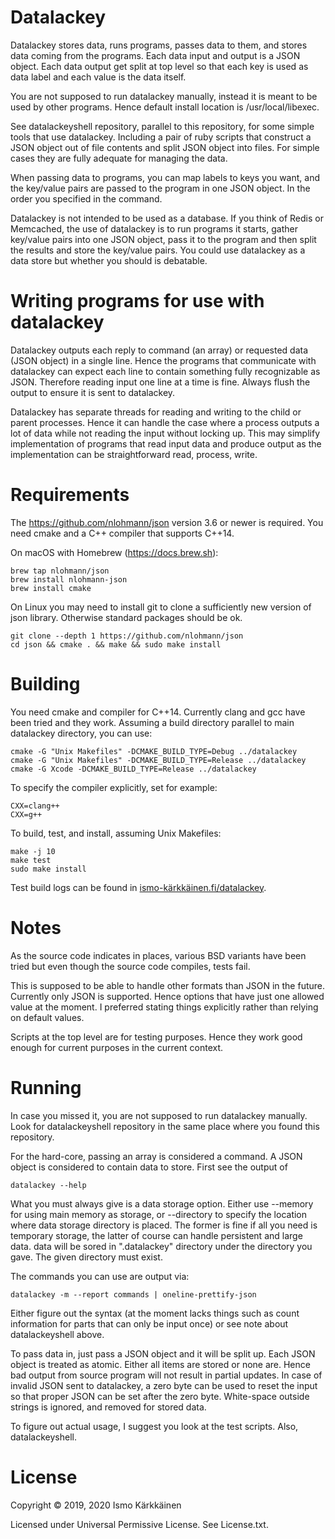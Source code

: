 # Datalackey

Datalackey stores data, runs programs, passes data to them, and stores data
coming from the programs. Each data input and output is a JSON object. Each
data output get split at top level so that each key is used as data label
and each value is the data itself.

You are not supposed to run datalackey manually, instead it is meant to be
used by other programs. Hence default install location is /usr/local/libexec.

See datalackeyshell repository, parallel to this repository, for some
simple tools that use datalackey. Including a pair of ruby scripts that
construct a JSON object out of file contents and split JSON object into
files. For simple cases they are fully adequate for managing the data.

When passing data to programs, you can map labels to keys you want, and
the key/value pairs are passed to the program in one JSON object. In the
order you specified in the command.

Datalackey is not intended to be used as a database. If you think of Redis
or Memcached, the use of datalackey is to run programs it starts, gather
key/value pairs into one JSON object, pass it to the program and then split
the results and store the key/value pairs. You could use datalackey as a
data store but whether you should is debatable.

# Writing programs for use with datalackey

Datalackey outputs each reply to command (an array) or requested data
(JSON object) in a single line. Hence the programs that communicate with
datalackey can expect each line to contain something fully recognizable as
JSON. Therefore reading input one line at a time is fine. Always flush the
output to ensure it is sent to datalackey.

Datalackey has separate threads for reading and writing to the child or
parent processes. Hence it can handle the case where a process outputs a
lot of data while not reading the input without locking up. This may
simplify implementation of programs that read input data and produce
output as the implementation can be straightforward read, process, write.

# Requirements

The https://github.com/nlohmann/json version 3.6 or newer is required.
You need cmake and a C++ compiler that supports C++14.

On macOS with Homebrew (https://docs.brew.sh):

    brew tap nlohmann/json
    brew install nlohmann-json
    brew install cmake

On Linux you may need to install git to clone a sufficiently new version of
json library. Otherwise standard packages should be ok.

    git clone --depth 1 https://github.com/nlohmann/json
    cd json && cmake . && make && sudo make install

# Building

You need cmake and compiler for C++14. Currently clang and gcc have been
tried and they work. Assuming a build directory parallel to
main datalackey directory, you can use:

    cmake -G "Unix Makefiles" -DCMAKE_BUILD_TYPE=Debug ../datalackey
    cmake -G "Unix Makefiles" -DCMAKE_BUILD_TYPE=Release ../datalackey
    cmake -G Xcode -DCMAKE_BUILD_TYPE=Release ../datalackey

To specify the compiler explicitly, set for example:

    CXX=clang++
    CXX=g++

To build, test, and install, assuming Unix Makefiles:

    make -j 10
    make test
    sudo make install

Test build logs can be found in [ismo-kärkkäinen.fi/datalackey](https://xn--ismo-krkkinen-gfbd.fi/datalackey/index.html).

# Notes

As the source code indicates in places, various BSD variants have been tried
but even though the source code compiles, tests fail.

This is supposed to be able to handle other formats than JSON in the
future. Currently only JSON is supported. Hence options that have just one
allowed value at the moment. I preferred stating things explicitly rather
than relying on default values.

Scripts at the top level are for testing purposes. Hence they work good
enough for current purposes in the current context.

# Running

In case you missed it, you are not supposed to run datalackey manually.
Look for datalackeyshell repository in the same place where you found this
repository.

For the hard-core, passing an array is considered a command. A JSON object
is considered to contain data to store. First see the output of

    datalackey --help

What you must always give is a data storage option. Either use --memory
for using main memory as storage, or --directory to specify the location
where data storage directory is placed. The former is fine if all you need
is temporary storage, the latter of course can handle persistent and large
data. data will be sored in ".datalackey" directory under the directory you
gave. The given directory must exist.

The commands you can use are output via:

    datalackey -m --report commands | oneline-prettify-json

Either figure out the syntax (at the moment lacks things such as count
information for parts that can only be input once) or see note about
datalackeyshell above.

To pass data in, just pass a JSON object and it will be split up. Each JSON
object is treated as atomic. Either all items are stored or none are. Hence
bad output from source program will not result in partial updates. In case of
invalid JSON sent to datalackey, a zero byte can be used to reset the input
so that proper JSON can be set after the zero byte. White-space outside
strings is ignored, and removed for stored data.

To figure out actual usage, I suggest you look at the test scripts. Also,
datalackeyshell.

# License

Copyright © 2019, 2020 Ismo Kärkkäinen

Licensed under Universal Permissive License. See License.txt.
